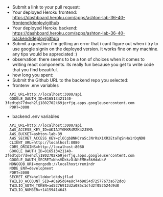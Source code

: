   * Submit a link to your pull request: 
  * Your deployed Heroku frontend: https://dashboard.heroku.com/apps/ashton-lab-36-40-frontend/deploy/github
  * Your deployed Heroku backend: https://dashboard.heroku.com/apps/ashton-lab-36-40-backend/deploy/github
  * Submit a question: i'm getting an error that i cant figure out when i try to use google signin on the deployed version. it works fine on my machine. any tips would be appreciated :)
  * observation: there seems to be a ton of choices when it comes to writing react components. its really fun because you get to write code that you find beautiful.
  * how long you spent: 
  * Submit the Github URL to the backend repo you selected: 
  * frontenv .env variables
  ```
    API_URL=http://localhost:3000/api
    GOOGLE_OAUTH_ID=816513421140-3fedtqb77dveh2lj1802702k69jerfjq.apps.googleusercontent.com
    PORT=3000

  ```
  * backend .env variables
  ```
    API_URL=http://localhost:3000/api
    AWS_ACCESS_KEY_ID=AKIAJYGMXR4M2K42J5MA
    AWS_BUCKET=ashton-lab-39
    AWS_SECRET_ACCESS_KEY=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
    CLIENT_URL=http://localhost:8080
    CORS_ORIGINS=http://localhost:8080
    GOOGLE_OAUTH_ID=816513421140-3fedtqb77dveh2lj1802702k69jerfjq.apps.googleusercontent.com
    GOOGLE_OAUTH_SECRET=NhsVDkkzOiNhEMHx6kHdxUsV
    MONGODB_URI=mongodb://localhost/remindr
    NODE_ENV=development
    PORT=3000
    SECRET_KEY=helloWorldkdsjflad
    TWILIO_ACCOUNT_SID=ACa95d84e8c74b9854d72577673a672dc0
    TWILIO_AUTH_TOKEN=ad5276912d2a085c1dfd2f052524d9d8
    TWILIO_NUMBER=+14159414643
  ```
